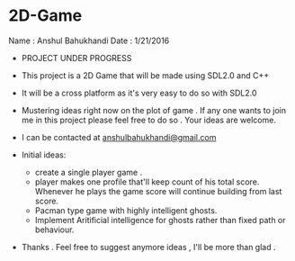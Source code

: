 # 2D-Game

Name : Anshul Bahukhandi
 Date : 1/21/2016
- PROJECT UNDER PROGRESS

- This project is a 2D Game that will be made using SDL2.0 and C++ 
- It will be a cross platform as it's very easy to do so with SDL2.0
- Mustering ideas right now on the plot of game . If any one wants to join me in this project please feel free to do so . Your ideas are welcome.
- I can be contacted at anshulbahukhandi@gmail.com
- Initial ideas: 
	- create a single player game .
	- player makes one profile that'll keep count of his total score. Whenever he plays the game score will continue building from last score.
	- Pacman type game with highly intelligent ghosts.
	- Implement Aritificial intelligence for ghosts rather than fixed path  or behaviour.
- Thanks . Feel free to suggest anymore ideas , I'll be more than glad .  
